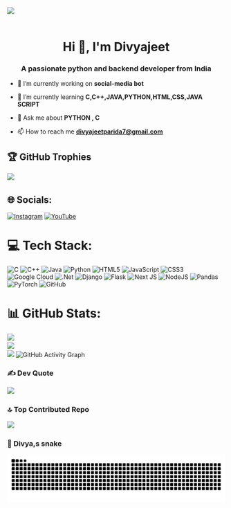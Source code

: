 
<img src="https://github.com/Anmol-Baranwal/Cool-GIFs-For-GitHub/assets/74038190/80728820-e06b-4f96-9c9e-9df46f0cc0a5" width="900">
<br><br>


<h1 align="center">Hi 👋, I'm Divyajeet</h1>
<h3 align="center">A passionate python and backend developer from India</h3>



- 🔭 I’m currently working on **social-media bot**

- 🌱 I’m currently learning **C,C++,JAVA,PYTHON,HTML,CSS,JAVA SCRIPT**

- 💬 Ask me about **PYTHON , C**

- 📫 How to reach me **divyajeetparida7@gmail.com**
  
## 🏆 GitHub Trophies
![](https://github-profile-trophy.vercel.app/?username=divyajeet25&theme=shadow_green&no-frame=false&bg=true&margin-w=6)

## 🌐 Socials:
[![Instagram](https://img.shields.io/badge/Instagram-%23E4405F.svg?logo=Instagram&logoColor=white)](https://instagram.com/divx.legend_king) [![YouTube](https://img.shields.io/badge/YouTube-%23FF0000.svg?logo=YouTube&logoColor=white)](https://youtube.com/@@divya-creations) 

# 💻 Tech Stack:
![C](https://img.shields.io/badge/c-%2300599C.svg?style=for-the-badge&logo=c&logoColor=white) ![C++](https://img.shields.io/badge/c++-%2300599C.svg?style=for-the-badge&logo=c%2B%2B&logoColor=white) ![Java](https://img.shields.io/badge/java-%23ED8B00.svg?style=for-the-badge&logo=openjdk&logoColor=white) ![Python](https://img.shields.io/badge/python-3670A0?style=for-the-badge&logo=python&logoColor=ffdd54) ![HTML5](https://img.shields.io/badge/html5-%23E34F26.svg?style=for-the-badge&logo=html5&logoColor=white) ![JavaScript](https://img.shields.io/badge/javascript-%23323330.svg?style=for-the-badge&logo=javascript&logoColor=%23F7DF1E) ![CSS3](https://img.shields.io/badge/css3-%231572B6.svg?style=for-the-badge&logo=css3&logoColor=white) ![Google Cloud](https://img.shields.io/badge/GoogleCloud-%234285F4.svg?style=for-the-badge&logo=google-cloud&logoColor=white) ![.Net](https://img.shields.io/badge/.NET-5C2D91?style=for-the-badge&logo=.net&logoColor=white) ![Django](https://img.shields.io/badge/django-%23092E20.svg?style=for-the-badge&logo=django&logoColor=white) ![Flask](https://img.shields.io/badge/flask-%23000.svg?style=for-the-badge&logo=flask&logoColor=white) ![Next JS](https://img.shields.io/badge/Next-black?style=for-the-badge&logo=next.js&logoColor=white) ![NodeJS](https://img.shields.io/badge/node.js-6DA55F?style=for-the-badge&logo=node.js&logoColor=white) ![Pandas](https://img.shields.io/badge/pandas-%23150458.svg?style=for-the-badge&logo=pandas&logoColor=white) ![PyTorch](https://img.shields.io/badge/PyTorch-%23EE4C2C.svg?style=for-the-badge&logo=PyTorch&logoColor=white) ![GitHub](https://img.shields.io/badge/github-%23121011.svg?style=for-the-badge&logo=github&logoColor=white)
# 📊 GitHub Stats:
![](https://github-readme-stats.vercel.app/api?username=divyajeet25&theme=dark&hide_border=false&include_all_commits=true&count_private=true)<br/>
![](https://nirzak-streak-stats.vercel.app/?user=divyajeet25&theme=dark&hide_border=false)<br/>
![](https://github-readme-stats.vercel.app/api/top-langs/?username=divyajeet25&theme=dark&hide_border=false&include_all_commits=true&count_private=true&layout=compact)
<img src="https://github-readme-activity-graph.vercel.app/graph?username=divyajeet25&theme=react&area=true&hide_border=false" height="300" alt="GitHub Activity Graph"/>

### ✍️ Dev Quote
![](https://quotes-github-readme.vercel.app/api?type=horizontal&theme=radical)

### 🔝 Top Contributed Repo
![](https://github-contributor-stats.vercel.app/api?username=divyajeet25&limit=5&theme=dark&combine_all_yearly_contributions=true)

### 🐍 Divya,s snake
<p align="center">
  <img src="https://raw.githubusercontent.com/codeGoura/codeGoura/output/snake.svg" alt="Snake animation" />
</p>

